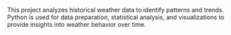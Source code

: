 This project analyzes historical weather data to identify patterns and trends. Python is used for data preparation, statistical analysis, and visualizations to provide insights into weather behavior over time.

